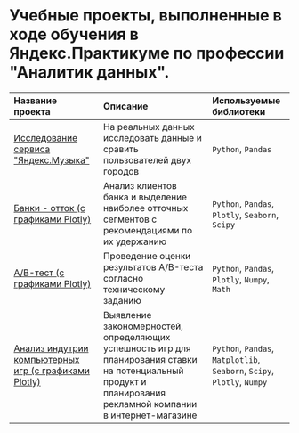 # Учебные проекты, выполненные в ходе обучения в Яндекс.Практикуме по профессии "Аналитик данных".

| Название проекта | Описание | Используемые библиотеки | 
| :---------------------- | :---------------------- | :---------------------- |
| [Исследование сервиса "Яндекс.Музыка"](https://github.com/Konstantin-Vasilev/ya.practicum.projects/blob/main/ya_music.ipynb) | На реальных данных исследовать данные и сравить пользователей двух городов | `Python`, `Pandas` |
| [Банки - отток (с графиками Plotly)](https://nbviewer.org/github/Konstantin-Vasilev/ya.practicum.projects/blob/main/banks.ipynb)| Анализ клиентов банка и выделение наиболее отточных сегментов с рекомендациями по их удержанию | `Python`, `Pandas`, `Plotly`, `Seaborn`, `Scipy` |
| [A/B-тест (с графиками Plotly)](https://nbviewer.org/github/Konstantin-Vasilev/ya.practicum.projects/blob/main/banks.ipynb)| Проведение оценки результатов A/B-теста согласно техническому заданию | `Python`, `Pandas`, `Plotly`, `Numpy`, `Math` |
| [Анализ индутрии компьютерных игр (с графиками Plotly)](https://nbviewer.org/github/Konstantin-Vasilev/ya.practicum.projects/blob/main/banks.ipynb)| Выявление закономерностей, определяющих успешность игр для планирования ставки на потенциальный продукт и планирования рекламной компании в интернет-магазине | `Python`, `Pandas`, `Matplotlib`, `Seaborn`, `Scipy`, `Plotly`, `Numpy` |
